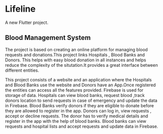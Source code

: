 # Lifeline

A new Flutter project.

## Blood Management System

The project is based on creating an online platform for managing blood requests and donations.This project links Hospitals , Blood Banks  and Donors. This helps with easy blood donation in all instances and helps reduce the complexity of the situtation.It provides a great interface between different entities.

This project consists of a website and an application where the Hospitals and Blood Banks use the website and Donors have an App.Once registered the  entities can access all the features provided. Firebase is used for storage of data. Hospitals can view blood banks, request blood ,track donors location to send requests in case of emergency and update the data in Firebase. Blood Banks verify donors if they are eligible to donate before they are allowed to register in the app. Donors can log in, view requests , accept or decline requests. The donor has to verify medical details and register in the app with the help of blood banks. Blood banks can view requests and hospital lists and accept requests  and update data in Firebase.
